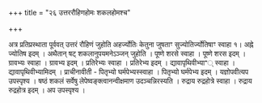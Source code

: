 +++
title = "२६ उत्तररौहिणहोमः शकलहोमश्च"

+++

अत्र प्रतिप्रस्थाता पूर्ववत् उत्तरं रौहिणं जुहोति अहर्ज्योतिः केतुना जुषताꣳ सुज्योतिर्ज्योतिषाꣳ स्वाहा १। अह्ने ज्योतिष इदम् । अथैतान् षट् शकलानुपयमनेऽञ्जन् जुहोति । पूष्णे शरसे स्वाहा । पूष्णे शरस इदम् । ग्रावभ्यः स्वाहा । ग्रावभ्य इदम् । प्रतिरेभ्यः स्वाहा । प्रतिरेभ्य इदम् । द्यावापृथिवीभ्याꣲ् स्वाहा । द्यावापृथिवीभ्यामिदम् । प्राचीनावीती - पितृभ्यो घर्मपेभ्यस्स्वाहा । पितृभ्यो घर्मपेभ्य इदम् । यज्ञोपवीत्यप उपस्पृश्य । षष्ठं शकलं सर्वेषु लेपेष्वङ्क्त्वानन्वीक्षमाण उदञ्चन्निरस्यति । रुद्राय रुद्रहोत्रे स्वाहा । रुद्राय रुद्रहोत्र इदम् । अप उपस्पृश्य ।
